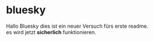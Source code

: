 # bluesky


Hallo Bluesky
dies ist ein neuer Versuch fürs erste readme.<br>
es wird jetzt <b>sicherlich</b> funktionieren.
